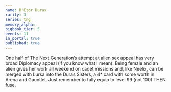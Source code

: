 ```yaml
---
name: B'Etor Duras
rarity: 3
series: tng
memory_alpha:
bigbook_tier: 5
events: 11
in_portal: true
published: true
---
```


One half of The Next Generation’s attempt at alien sex appeal has very broad Diplomacy appeal (if you know what I mean). Being female and an alien gives her work all weekend on cadet missions and, like Neelix, can be merged with Lursa into the Duras Sisters, a 4* card with some worth in Arena and Gauntlet. Just remember to fully equip to level 99 (not 100) THEN fuse.

